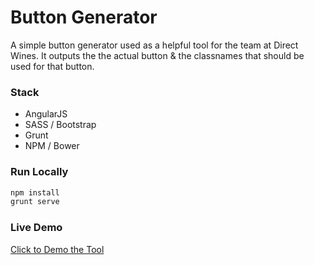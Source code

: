 # Button Generator

A simple button generator used as a helpful tool for the team at Direct Wines.  It outputs the the actual button & the classnames that should be used for that button.

### Stack
- AngularJS
- SASS / Bootstrap
- Grunt
- NPM / Bower


### Run Locally
```sh
npm install
grunt serve
```

### Live Demo
[Click to Demo the Tool](https://www.lucianodiaz.net/tool_button_generator)
